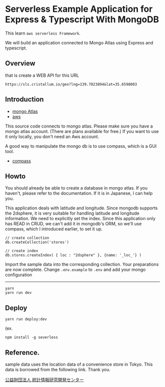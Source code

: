# Serverless Example Application for Express & Typescript With MongoDB

This learn `aws serverless Framework`.

We will build an application connected to Mongo Atlas using Express and typescript.

## Overview

that is  create a WEB API for this URL

```
https://sls.cristallum.io/geo?lng=139.7023894&lat=35.6598003
```


## Introduction
- [mongo Atlas](https://www.mongodb.com/atlas/database)
- [aws](https://aws.amazon.com/)

This source code connects to mongo atlas.
Please make sure you have a mongo atlas account. (There are plans available for free.)
If you want to use it only locally, you don't need an Aws account.

A good way to manipulate the mongo db is to use compass, which is a GUI tool.

- [compass](https://www.mongodb.com/products/compass)

## Howto

You should already be able to create a database in mongo atlas.
If you haven't, please refer to the documentation.
If it is in Japanese, I can help you.

This application deals with latitude and longitude.
Since mongodb supports the 2dsphere, it is very suitable for handling latitude and longitude information.
We need to explicitly set the index.
Since this application only has READ in CRUD, we can't add it in mongodb's ORM, so we'll use compass, which I introduced earlier, to set it up.

```
// create collection
db.createCollection('stores')

// create index
db.stores.createIndex( { loc : "2dsphere" }, {name: '_loc_'} )
```

Import the sample data into the corresponding collection. Your preparations are now complete.
Change `.env.example` to `.env` and add your mongo configuration

---


```
yarn
yarn run dev
```

## Deploy 


```
yarn run deploy:dev
```

(ex.
```
npm install -g severless
```
## Reference.
sample data uses the location data of a convenience store in Tokyo.
This data is borrowed from the following link. Thank you.

[公益財団法人 統計情報研究開発センター](https://www.sinfonica.or.jp/kanko/estrela/refer/s29/index.html)





